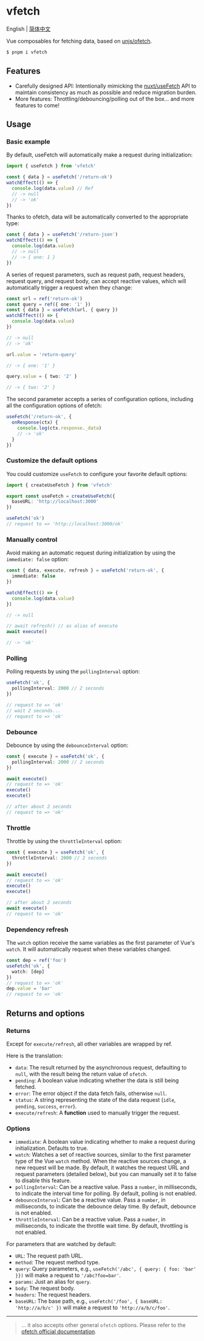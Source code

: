 # vfetch

English | [简体中文](/README-zh.md)

Vue composables for fetching data, based on [unjs/ofetch](https://github.com/unjs/ofetch).

```sh
$ pnpm i vfetch
```

## Features

- Carefully designed API: Intentionally mimicking the [nuxt/useFetch](https://nuxt.com.cn/docs/api/composables/use-fetch) API to maintain consistency as much as possible and reduce migration burden.
- More features: Throttling/debouncing/polling out of the box... and more features to come!

## Usage

### Basic example

By default, useFetch will automatically make a request during initialization:

```ts
import { useFetch } from 'vfetch'

const { data } = useFetch('/return-ok')
watchEffect(() => {
  console.log(data.value) // Ref
  // -> null
  // -> 'ok'
})
```

Thanks to ofetch, data will be automatically converted to the appropriate type:

```ts
const { data } = useFetch('/return-json')
watchEffect(() => {
  console.log(data.value)
  // -> null
  // -> { one: 1 }
})
```

A series of request parameters, such as request path, request headers, request query, and request body, can accept reactive values, which will automatically trigger a request when they change:

```ts
const url = ref('return-ok')
const query = ref({ one: '1' })
const { data } = useFetch(url, { query })
watchEffect(() => {
  console.log(data.value)
})

// -> null
// -> 'ok'

url.value = 'return-query'

// -> { one: '1' }

query.value = { two: '2' }

// -> { two: '2' }
```

The second parameter accepts a series of configuration options, including all the configuration options of ofetch:

```ts
useFetch('/return-ok', {
  onResponse(ctx) {
    console.log(ctx.response._data)
    // -> 'ok'
  }
})
```

### Customize the default options

You could customize `useFetch` to configure your favorite default options:

```ts
import { createUseFetch } from 'vfetch'

export const useFetch = createUseFetch({
  baseURL: 'http://localhost:3000'
})

useFetch('ok')
// request to => 'http://localhost:3000/ok'
```

### Manually control

Avoid making an automatic request during initialization by using the `immediate: false` option:

```ts
const { data, execute, refresh } = useFetch('return-ok', {
  immediate: false
})

watchEffect(() => {
  console.log(data.value)
})

// -> null

// await refresh() // as alias of execute
await execute()

// -> 'ok'
```

### Polling

Polling requests by using the `pollingInterval` option:

```ts
useFetch('ok', {
  pollingInterval: 2000 // 2 seconds
})

// request to => 'ok'
// wait 2 seconds...
// request to => 'ok'
```

### Debounce

Debounce by using the `debounceInterval` option:

```ts
const { execute } = useFetch('ok', {
  pollingInterval: 2000 // 2 seconds
})

await execute()
// request to => 'ok'
execute()
execute()

// after about 2 seconds
// request to => 'ok'
```

### Throttle

Throttle by using the `throttleInterval` option:

```ts
const { execute } = useFetch('ok', {
  throttleInterval: 2000 // 2 seconds
})

await execute()
// request to => 'ok'
execute()
execute()

// after about 2 seconds
await execute()
// request to => 'ok'
```

### Dependency refresh

The `watch` option receive the same variables as the first parameter of Vue's `watch`. It will automatically request when these variables changed.

```ts
const dep = ref('foo')
useFetch('ok', {
  watch: [dep]
})
// request to => 'ok'
dep.value = 'bar'
// request to => 'ok'
```

## Returns and options

### Returns

Except for `execute/refresh`, all other variables are wrapped by ref.

Here is the translation:

- `data`: The result returned by the asynchronous request, defaulting to `null`, with the result being the return value of `ofetch`.
- `pending`: A boolean value indicating whether the data is still being fetched.
- `error`: The error object if the data fetch fails, otherwise `null`.
- `status`: A string representing the state of the data request (`idle`, `pending`, `success`, `error`).
- `execute/refresh`: A **function** used to manually trigger the request.

### Options

- `immediate`: A boolean value indicating whether to make a request during initialization. Defaults to true.
- `watch`: Watches a set of reactive sources, similar to the first parameter type of the Vue `watch` method. When the reactive sources change, a new request will be made. By default, it watches the request URL and request parameters (detailed below), but you can manually set it to false to disable this feature.
- `pollingInterval`: Can be a reactive value. Pass a `number`, in milliseconds, to indicate the interval time for polling. By default, polling is not enabled.
- `debounceInterval`: Can be a reactive value. Pass a `number`, in milliseconds, to indicate the debounce delay time. By default, debounce is not enabled.
- `throttleInterval`: Can be a reactive value. Pass a `number`, in milliseconds, to indicate the throttle wait time. By default, throttling is not enabled.

For parameters that are watched by default:

- `URL`: The request path URL.
- `method`: The request method type.
- `query`: Query parameters, e.g., `useFetch('/abc', { query: { foo: 'bar' }})` will make a request to `'/abc?foo=bar'`.
- `params`: Just an alias for `query`.
- `body`: The request body.
- `headers`: The request headers.
- `baseURL`: The base path, e.g., `useFetch('/foo', { baseURL: 'http://a/b/c' })` will make a request to `'http://a/b/c/foo'`.

---

> ... it also accepts other general `ofetch` options. Please refer to the [ofetch official documentation](https://github.com/unjs/ofetch).
